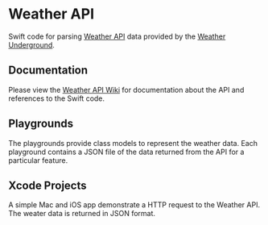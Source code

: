 # Weather API

Swift code for parsing [Weather API](http://www.wunderground.com/weather/api/) data provided by the [Weather Underground](http://www.wunderground.com).

## Documentation

Please view the [Weather API Wiki](https://github.com/wigging/weather-api/wiki) for documentation about the API and references to the Swift code.

## Playgrounds

The playgrounds provide class models to represent the weather data. Each playground contains a JSON file of the data returned from the API for a particular feature.

## Xcode Projects

A simple Mac and iOS app demonstrate a HTTP request to the Weather API. The weater data is returned in JSON format.

